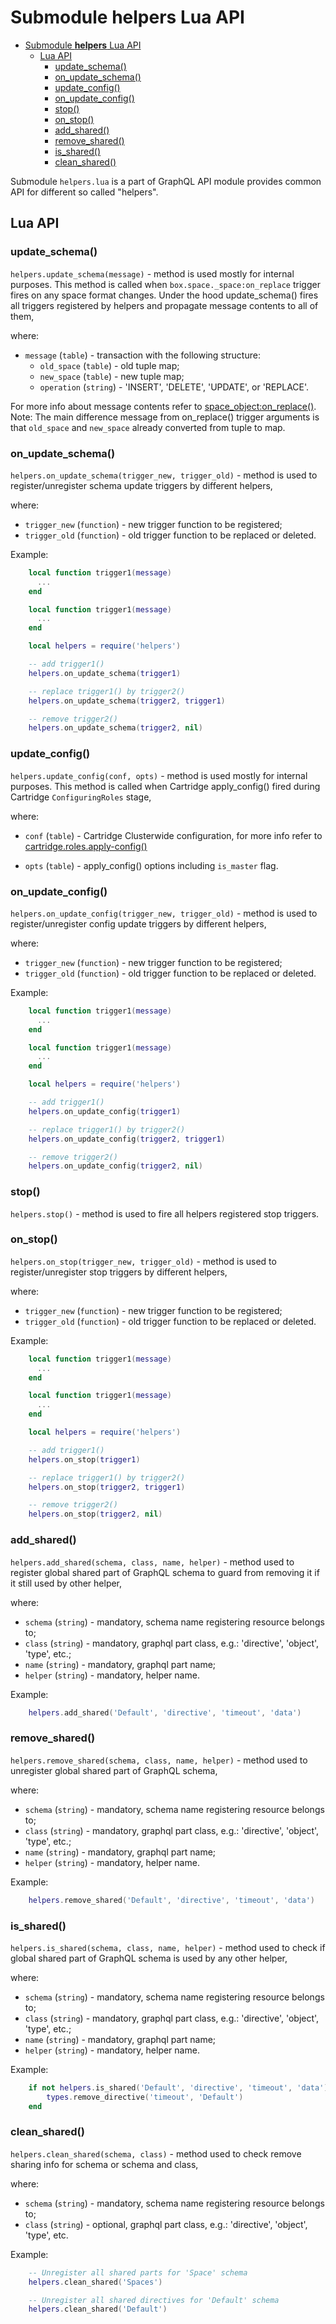# Submodule **helpers** Lua API

- [Submodule **helpers** Lua API](#submodule-helpers-lua-api)
  - [Lua API](#lua-api)
    - [update_schema()](#update_schema)
    - [on_update_schema()](#on_update_schema)
    - [update_config()](#update_config)
    - [on_update_config()](#on_update_config)
    - [stop()](#stop)
    - [on_stop()](#on_stop)
    - [add_shared()](#add_shared)
    - [remove_shared()](#remove_shared)
    - [is_shared()](#is_shared)
    - [clean_shared()](#clean_shared)

Submodule `helpers.lua` is a part of GraphQL API module provides common API for different so called "helpers".

## Lua API

### update_schema()

`helpers.update_schema(message)` - method is used mostly for internal purposes. This method is called when `box.space._space:on_replace` trigger fires on any space format changes. Under the hood update_schema() fires all triggers registered by helpers and propagate message contents to all of them,

where:

- `message` (`table`) - transaction with the following structure:
  - `old_space` (`table`) - old tuple map;
  - `new_space` (`table`) - new tuple map;
  - `operation` (`string`) - 'INSERT', 'DELETE', 'UPDATE', or 'REPLACE'.

For more info about message contents refer to [space_object:on_replace()](https://www.tarantool.io/en/doc/latest/reference/reference_lua/box_space/on_replace/). Note: The main difference message from on_replace() trigger arguments is that `old_space` and `new_space` already converted from tuple to map.

### on_update_schema()

`helpers.on_update_schema(trigger_new, trigger_old)` - method is used to register/unregister schema update triggers by different helpers,

where:

- `trigger_new` (`function`) - new trigger function to be registered;
- `trigger_old` (`function`) - old trigger function to be replaced or deleted.

Example:

```lua
    local function trigger1(message)
      ...
    end

    local function trigger1(message)
      ...
    end

    local helpers = require('helpers')

    -- add trigger1()
    helpers.on_update_schema(trigger1)

    -- replace trigger1() by trigger2()
    helpers.on_update_schema(trigger2, trigger1)

    -- remove trigger2()
    helpers.on_update_schema(trigger2, nil)
```

### update_config()

`helpers.update_config(conf, opts)` - method is used mostly for internal purposes. This method is called when Cartridge apply_config() fired during Cartridge `ConfiguringRoles` stage,

where:

- `conf` (`table`) - Cartridge Clusterwide configuration, for more info refer to [cartridge.roles.apply-config()](https://www.tarantool.io/en/doc/latest/book/cartridge/cartridge_api/modules/cartridge.roles/#apply-config-conf-opts-is-master)

- `opts` (`table`) - apply_config() options including `is_master` flag.

### on_update_config()

`helpers.on_update_config(trigger_new, trigger_old)` - method is used to register/unregister config update triggers by different helpers,

where:

- `trigger_new` (`function`) - new trigger function to be registered;
- `trigger_old` (`function`) - old trigger function to be replaced or deleted.

Example:

```lua
    local function trigger1(message)
      ...
    end

    local function trigger1(message)
      ...
    end

    local helpers = require('helpers')

    -- add trigger1()
    helpers.on_update_config(trigger1)

    -- replace trigger1() by trigger2()
    helpers.on_update_config(trigger2, trigger1)

    -- remove trigger2()
    helpers.on_update_config(trigger2, nil)
```

### stop()

`helpers.stop()` - method is used to fire all helpers registered stop triggers.

### on_stop()

`helpers.on_stop(trigger_new, trigger_old)` - method is used to register/unregister stop triggers by different helpers,

where:

- `trigger_new` (`function`) - new trigger function to be registered;
- `trigger_old` (`function`) - old trigger function to be replaced or deleted.

Example:

```lua
    local function trigger1(message)
      ...
    end

    local function trigger1(message)
      ...
    end

    local helpers = require('helpers')

    -- add trigger1()
    helpers.on_stop(trigger1)

    -- replace trigger1() by trigger2()
    helpers.on_stop(trigger2, trigger1)

    -- remove trigger2()
    helpers.on_stop(trigger2, nil)
```

### add_shared()

`helpers.add_shared(schema, class, name, helper)` - method used to register global shared part of GraphQL schema to guard from removing it if it still used by other helper,

where:

- `schema` (`string`) - mandatory, schema name registering resource belongs to;
- `class` (`string`) - mandatory, graphql part class, e.g.: 'directive', 'object', 'type', etc.;
- `name` (`string`) - mandatory, graphql part name;
- `helper` (`string`) - mandatory, helper name.

Example:

```lua
    helpers.add_shared('Default', 'directive', 'timeout', 'data')
```

### remove_shared()

`helpers.remove_shared(schema, class, name, helper)` - method used to unregister global shared part of GraphQL schema,

where:

- `schema` (`string`) - mandatory, schema name registering resource belongs to;
- `class` (`string`) - mandatory, graphql part class, e.g.: 'directive', 'object', 'type', etc.;
- `name` (`string`) - mandatory, graphql part name;
- `helper` (`string`) - mandatory, helper name.

Example:

```lua
    helpers.remove_shared('Default', 'directive', 'timeout', 'data')
```

### is_shared()

`helpers.is_shared(schema, class, name, helper)` - method used to check if global shared part of GraphQL schema is used by any other helper,

where:

- `schema` (`string`) - mandatory, schema name registering resource belongs to;
- `class` (`string`) - mandatory, graphql part class, e.g.: 'directive', 'object', 'type', etc.;
- `name` (`string`) - mandatory, graphql part name;
- `helper` (`string`) - mandatory, helper name.

Example:

```lua
    if not helpers.is_shared('Default', 'directive', 'timeout', 'data') then
        types.remove_directive('timeout', 'Default')
    end
```
### clean_shared()

`helpers.clean_shared(schema, class)` - method used to check remove sharing info for schema or schema and class,

where:

- `schema` (`string`) - mandatory, schema name registering resource belongs to;
- `class` (`string`) - optional, graphql part class, e.g.: 'directive', 'object', 'type', etc.

Example:

```lua
    -- Unregister all shared parts for 'Space' schema
    helpers.clean_shared('Spaces')

    -- Unregister all shared directives for 'Default' schema
    helpers.clean_shared('Default')
```
